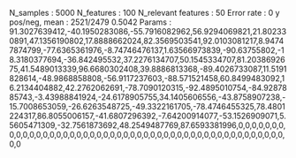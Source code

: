 N_samples                     : 5000
N_features                    : 100
N_relevant features           : 50
Error rate                    : 0
y pos/neg, mean               : 2521/2479 0.5042
Params                        : 91.3027639412,-40.1950283086,-55.7916082962,56.9294069821,21.802330891,47.1356190802,17.8888662024,82.3569503541,92.0103081217,8.94747874799,-77.6365361976,-8.74746476137,1.63566973839,-90.63755802,-18.3180377694,-36.842495532,37.2276134707,50.1545334707,81.2038692675,41.5489013339,96.6680302408,39.8886813368,-89.4026733087,11.5191828614,-48.9868858808,-56.9117237603,-88.571521458,60.8499483092,16.2134404882,42.2762062691,-78.7090120315,-92.4895010754,-84.9287885743,-3.43988841924,-24.6178905755,34.1405606556,-43.8758907238,-15.7008653059,-26.6263548725,-49.3322161705,-78.4746455325,78.4801224317,86.8055006157,-41.6807296392,-7.64200914077,-53.1526909071,5.5605471309,-32.7561873692,48.2549487769,87.6593381996,0,0,0,0,0,0,0,0,0,0,0,0,0,0,0,0,0,0,0,0,0,0,0,0,0,0,0,0,0,0,0,0,0,0,0,0,0,0,0,0,0,0,0,0,0,0,0,0,0,0
